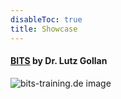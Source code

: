 ```yaml
---
disableToc: true
title: Showcase
---
```


#### [BITS](https://bits-training.de/) by Dr. Lutz Gollan
![bits-training.de image](/images/showcase/bits-train.jpg?width=50pc)